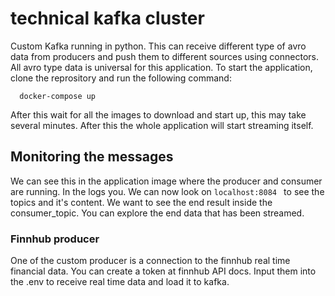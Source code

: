 
# technical kafka cluster
Custom Kafka running in python. This can receive different type of avro data from producers and push them to different sources using connectors. All avro type data is universal for this application.
To start the application, clone the reprository and run the following command:


```
  docker-compose up
```

After this wait for all the images to download and start up, this may take several minutes.
After this the whole application will start streaming itself.


## Monitoring the messages

We can see this in the application image where the producer and consumer are running.
In the logs you. We can now look on ```localhost:8084 ``` to see the topics and it's content.
We want to see the end result inside the consumer_topic. You can explore the end data that has been streamed.

### Finnhub producer

One of the custom producer is a connection to the finnhub real time financial data.
You can create a token at finnhub API docs. Input them into the .env to receive real time data and load it to kafka.